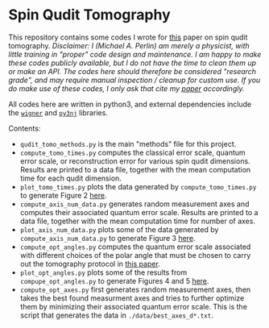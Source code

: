 # Spin Qudit Tomography

This repository contains some codes I wrote for [this](https://arxiv.org/abs/2012.06464) paper on spin qudit tomography.  *Disclaimer: I (Michael A. Perlin) am merely a physicist, with little training in "proper" code design and maintenance.  I am happy to make these codes publicly available, but I do not have the time to clean them up or make an API.  The codes here should therefore be considered "research grade", and may require manual inspection / cleanup for custom use.  If you do make use of these codes, I only ask that cite my [paper](https://arxiv.org/abs/2012.06464) accordingly.*

All codes here are written in python3, and external dependencies include the [`wigner`](https://pypi.org/project/wigner/) and [`py3nj`](https://pypi.org/project/py3nj/) libraries.

Contents:
* `qudit_tomo_methods.py` is the main "methods" file for this project.
* `compute_tomo_times.py` computes the classical error scale, quantum error scale, or reconstruction error for various spin qudit dimensions.  Results are printed to a data file, together with the mean computation time for each qudit dimension.
* `plot_tomo_times.py` plots the data generated by `compute_tomo_times.py` to generate Figure 2 [here](https://arxiv.org/abs/2012.06464).
* `compute_axis_num_data.py` generates random measurement axes and computes their associated quantum error scale.  Results are printed to a data file, together with the mean computation time for number of axes.
* `plot_axis_num_data.py` plots some of the data generated by `compute_axis_num_data.py` to generate Figure 3 [here](https://arxiv.org/abs/2012.06464).
* `compute_opt_angles.py` computes the quantum error scale associated with different choices of the polar angle that must be chosen to carry out the tomography protocol in [this paper](https://doi.org/10.1016/0003-4916(68)90035-3).
* `plot_opt_angles.py` plots some of the results from `compupe_opt_angles.py` to generate Figures 4 and 5 [here](https://arxiv.org/abs/2012.06464).
* `compute_opt_axes.py` first generates random measurement axes, then takes the best found measurment axes and tries to further optimize them by minimizing their associated quantum error scale.  This is the script that generates the data in `./data/best_axes_d*.txt`.

